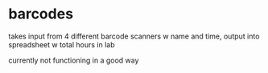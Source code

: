 barcodes
========

takes input from 4 different barcode scanners w name and time, output into spreadsheet w total hours in lab

currently not functioning in a good way
